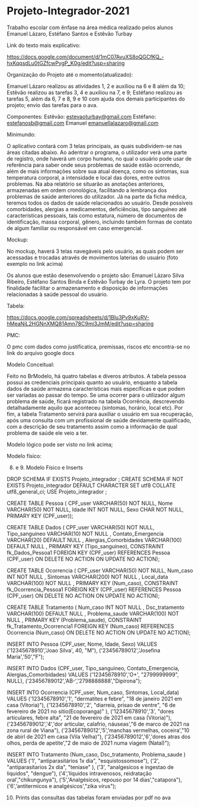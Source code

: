 # Projeto-Integrador-2021
Trabalho escolar com ênfase na área médica realizado pelos alunos Emanuel Lázaro, Estéfano Santos e Estêvão Turbay
 
Link do texto mais explicativo:

https://docs.google.com/document/d/1mC07AvuXS8oQGCfKQ_-hxKqqsdLu0tGZfcwPvgP_K0g/edit?usp=sharing


Organização do Projeto até o momento(atualizado): 

Emanuel Lázaro realizou as atividades 1, 2  e auxiliou na 6 e 8 além da 10;
Estêvão realizou as tarefas 3, 4 e auxiliou na 7, e 9;
Estéfano realizou as tarefas 5, além da 6, 7 e 8, 9 e 10 com ajuda dos demais participantes do projeto; envio das tarefas para o ava.

Componentes:
Estêvão: estevaoturbay@gmail.com 
Estéfano: estefanosb@gmail.com 
Emanuel emanuellalazaro@gmail.com

Minimundo:

O aplicativo contará com 3 telas principais, as quais subdividem-se nas áreas citadas abaixo. Ao adentrar o programa, o utilizador verá uma parte de registro, onde haverá um corpo humano, no qual o usuário pode usar de referência para saber onde seus problemas de saúde estão ocorrendo, além de mais informações sobre sua atual doença, como os sintomas, sua temperatura corporal, a intensidade e local das dores, entre outros problemas. 
Na aba relatório se situarão as anotações anteriores, armazenadas em ordem cronológica, facilitando a lembrança dos problemas de saúde anteriores do utilizador.
Já na parte da ficha médica, teremos todos os dados de saúde relacionados ao usuário. Desde possíveis comorbidades, alergias a medicamentos, deficiências, tipo sanguíneo até características pessoais, tais como estatura, número de documentos de identificação, massa corporal, gênero, incluindo também formas de contato de algum familiar ou responsável em caso emergencial.

Mockup:

No mockup, haverá 3 telas navegáveis pelo usuário, as quais podem ser acessadas e trocadas através de movimentos laterias do usuário (foto exemplo no link acima)

Os alunos que estão desenvolvendo o projeto são: Emanuel Lázaro Silva Ribeiro, Estéfano Santos Binda e Estêvão Turbay de Lyra. O projeto tem por finalidade facilitar o armazenamento e disposição de informações relacionadas à saúde pessoal do usuário.

Tabela: 

https://docs.google.com/spreadsheets/d/1Blu3Pv9xKuRV-hMeaNiL2HGNnXMQ81Amn78C9mi3JmM/edit?usp=sharing

PMC:

O pmc com dados como justificatica, premissas, riscos etc encontra-se no link do arquivo google docs

Modelo Conceitual:

Feito no BrModelo, há quatro tabelas e diveros atributos. A tabela pessoa possui as credenciais principais quanto ao usuário, enquanto a tabela dados de saúde armazena características mais específicas e que podem ser variadas ao passar do tempo. Se uma ocorrer para o utilizador algum problema de saúde, ficará registrado na tabela Ocorrência, descrevendo detalhadamente aquilo que aconteceu (sintomas, horário, local etc). Por fim, a tabela Tratamento servirá para auxiliar o usuário em sua recuperação, após uma consulta com um profissional de saúde devidamente qualificado, com a descrição de seu tratamento assim como a informação de qual problema de saúde ele veio a ter.

Modelo lógico pode ser visto no link acima;

Modelo físico:

8. e 9. Modelo Físico e Inserts

DROP SCHEMA IF EXISTS Projeto_integrador ;
CREATE SCHEMA IF NOT EXISTS Projeto_integrador DEFAULT CHARACTER SET utf8 COLLATE utf8_general_ci;
USE Projeto_integrador ;

CREATE TABLE Pessoa (
  CPF_user VARCHAR(50) NOT NULL,
  Nome VARCHAR(50) NOT NULL,
  Idade INT NOT NULL,
  Sexo CHAR NOT NULL,
  PRIMARY KEY (CPF_user));
  
CREATE TABLE Dados (
  CPF_user VARCHAR(50) NOT NULL,
  Tipo_sanguineo VARCHAR(10) NOT NULL ,
  Contato_Emergencia VARCHAR(20) DEFAULT NULL ,
  Alergias_Comorbidades VARCHAR(100) DEFAULT NULL ,
  PRIMARY KEY (Tipo_sanguineo),
  CONSTRAINT fk_Dados_Pessoa1
    FOREIGN KEY (CPF_user)
    REFERENCES Pessoa (CPF_user)
	ON DELETE NO ACTION
    ON UPDATE NO ACTION);

CREATE TABLE Ocorrencia (
  CPF_user VARCHAR(50) NOT NULL,
  Num_caso INT NOT NULL ,
  Sintomas VARCHAR(200) NOT NULL ,
  Local_data VARCHAR(100) NOT NULL ,
  PRIMARY KEY (Num_caso),
  CONSTRAINT fk_Ocorrencia_Pessoa1
    FOREIGN KEY (CPF_user)
    REFERENCES Pessoa (CPF_user)
	ON DELETE NO ACTION
    ON UPDATE NO ACTION);
    
CREATE TABLE Tratamento (
  Num_caso INT NOT NULL ,
  Dsc_tratamento VARCHAR(100) DEFAULT NULL ,
  Problema_saude VARCHAR(100) NOT NULL ,
  PRIMARY KEY (Problema_saude),
  CONSTRAINT fk_Tratamento_Ocorrencia1
    FOREIGN KEY (Num_caso)
    REFERENCES Ocorrencia (Num_caso)
	ON DELETE NO ACTION
    ON UPDATE NO ACTION);
        
INSERT INTO Pessoa (CPF_user, Nome, Idade, Sexo) VALUES 
('12345678910','Joao Silva', 40, "M"),
('23456789012','Josefina Maria','50',"F");



INSERT INTO Dados (CPF_user, Tipo_sanguineo, Contato_Emergencia, Alergias_Comorbidades) VALUES 
('12345678910','O+', "2799999999", NULL),
('23456789012','AB-','2798888888',"Dipirona");



INSERT INTO Ocorrencia (CPF_user, Num_caso, Sintomas, Local_data) VALUES 
('12345678910','1', "dermatites e febre", "18 de janeiro 2021 em casa (Vitoria)"),
('12345678910','2', "diarreia, prisao de ventre", "6 de fevereiro de 2021 no sitio(Ecoporanga)" ),
('12345678910','3', "dores articulares, febre alta", "21 de fevereiro de 2021 em casa (Vitoria)"),
('23456789012','4','dor articular, calafrio, náuseas',"6 de marco de 2021 na zona rural de Viana"),
('23456789012','5','manchas vermelhas, coceira',"10 de abirl de 2021 em casa (Vila Velha)"),
('23456789012','6','dores atras dos olhos, perda de apetite',"2 de maio de 2021 numa viagem (Natal)");


INSERT INTO Tratamento (Num_caso, Dsc_tratamento, Problema_saude ) VALUES 
('1', "antiparasitários 1x dia", "esquistossomose"),
('2', "antiparasitarios 2x dia", "teníase" ),
('3', "analgesicos e ingestao de liquidos", "dengue"),
('4','líquidos intravenosos, reidratação oral',"chikungunya"),
('5','Analgésicos, repouso por 14 dias',"catapora"),
('6','antitermicos e analgésicos',"zika vírus");



10. Prints das consultas das tabelas foram enviadas por pdf no ava 
